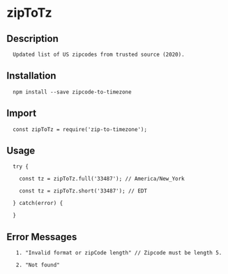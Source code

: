 # zipToTz
## Description
```
  Updated list of US zipcodes from trusted source (2020).
```
## Installation 
```
  npm install --save zipcode-to-timezone
```
## Import
```
  const zipToTz = require('zip-to-timezone');
```
## Usage
```
  try {
  
    const tz = zipToTz.full('33487'); // America/New_York
  
    const tz = zipToTz.short('33487'); // EDT 
  
  } catch(error) {
    
  }
```
## Error Messages
```
   1. "Invalid format or zipCode length" // Zipcode must be length 5.

   2. "Not found" 
```
